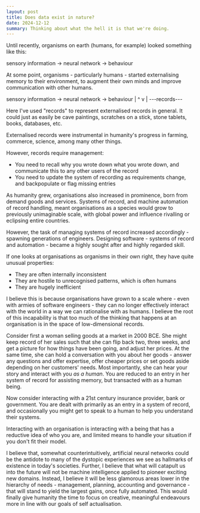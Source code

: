 ```yaml
---
layout: post
title: Does data exist in nature?
date: 2024-12-12
summary: Thinking about what the hell it is that we're doing.
---
```


Until recently, organisms on earth (humans, for example) looked something like this:

sensory information -> neural network -> behaviour

At some point, organisms - particularly humans - started externalising memory to their environment, to augment their own minds and improve communication with other humans.

sensory information -> neural network -> behaviour
                      |            ^
                      v            |
                      ---records---

Here I've used "records" to represent externalised records in general. It could just as easily be cave paintings, scratches on a stick, stone tablets, books, databases, etc.

Externalised records were instrumental in humanity's progress in farming, commerce, science, among many other things.

However, records require management:
- You need to recall why you wrote down what you wrote down, and communicate this to any other users of the record
- You need to update the system of recording as requirements change, and backpopulate or flag missing entries

As humanity grew, organisations also increased in prominence, born from demand goods and services. Systems of record, and machine automation of record handling, meant organisations as a species would grow to previously unimaginable scale, with global power and influence rivalling or eclipsing entire countries.

However, the task of managing systems of record increased accordingly - spawning generations of engineers. Designing software - systems of record and automation - became a highly sought after and highly regarded skill. 

If one looks at organisations as organisms in their own right, they have quite unusual properties:
- They are often internally inconsistent
- They are hostile to unrecognised patterns, which is often humans
- They are hugely inefficient

I believe this is because organisations have grown to a scale where - even with armies of software engineers - they can no longer effectively interact with the world in a way we can rationalise with as humans. I believe the root of this incapability is that too much of the thinking that happens at an organisation is in the space of low-dimensional records.

Consider first a woman selling goods at a market in 2000 BCE. She might keep record of her sales such that she can flip back two, three weeks, and get a picture for how things have been going, and adjust her prices. At the same time, she can hold a conversation with you about her goods - answer any questions and offer expertise, offer cheaper prices or set goods aside depending on her customers' needs. Most importantly, she can hear your story and interact with you *as a human*. You are reduced to an entry in her system of record for assisting memory, but transacted with as a human being.

Now consider interacting with a 21st century insurance provider, bank or government. You are dealt with primarily as an entry in a system of record, and occasionally you might get to speak to a human to help you understand their systems.

Interacting with an organisation is interacting with a being that has a reductive idea of who you are, and limited means to handle your situation if you don't fit their model.

I believe that, somewhat counterintuitively, artificial neural networks could be the antidote to many of the dystopic experiences we see as hallmarks of existence in today's societies. Further, I believe that what will catapult us into the future will not be machine intelligence applied to pioneer exciting new domains. Instead, I believe it will be less glamorous areas lower in the hierarchy of needs - management, planning, accounting and governance - that will stand to yield the largest gains, once fully automated. This would finally give humanity the time to focus on creative, meaningful endeavours more in line with our goals of self actualisation.


